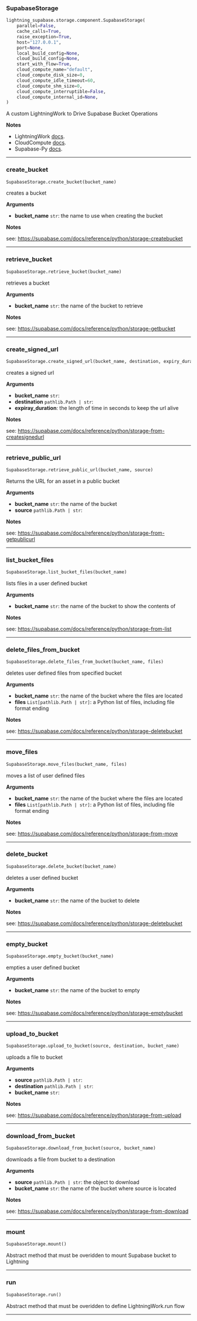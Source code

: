### SupabaseStorage


```python
lightning_supabase.storage.component.SupabaseStorage(
    parallel=False,
    cache_calls=True,
    raise_exception=True,
    host="127.0.0.1",
    port=None,
    local_build_config=None,
    cloud_build_config=None,
    start_with_flow=True,
    cloud_compute_name="default",
    cloud_compute_disk_size=0,
    cloud_compute_idle_timeout=60,
    cloud_compute_shm_size=0,
    cloud_compute_interruptible=False,
    cloud_compute_internal_id=None,
)
```


A custom LightningWork to Drive Supabase Bucket Operations

__Notes__

- LightningWork [docs](https://lightning.ai/docs/app/stable/core_api/lightning_work/lightning_work.html).
- CloudCompute [docs](https://lightning.ai/docs/app/stable/core_api/lightning_work/compute.html#cloudcompute).
- Supabase-Py [docs](https://supabase.com/docs/reference/python/initializing).


----

### create_bucket


```python
SupabaseStorage.create_bucket(bucket_name)
```


creates a bucket

__Arguments__

- __bucket_name__ `str`: the name to use when creating the bucket

__Notes__

see: https://supabase.com/docs/reference/python/storage-createbucket


----

### retrieve_bucket


```python
SupabaseStorage.retrieve_bucket(bucket_name)
```


retrieves a bucket

__Arguments__

- __bucket_name__ `str`: the name of the bucket to retrieve

__Notes__

see: https://supabase.com/docs/reference/python/storage-getbucket


----

### create_signed_url


```python
SupabaseStorage.create_signed_url(bucket_name, destination, expiry_duration)
```


creates a signed url

__Arguments__

- __bucket_name__ `str`:
- __destination__ `pathlib.Path | str`:
- __expiray_duration__: the length of time in seconds to keep the url alive

__Notes__

see: https://supabase.com/docs/reference/python/storage-from-createsignedurl


----

### retrieve_public_url


```python
SupabaseStorage.retrieve_public_url(bucket_name, source)
```


Returns the URL for an asset in a public bucket

__Arguments__

- __bucket_name__ `str`: the name of the bucket
- __source__ `pathlib.Path | str`:

__Notes__

see: https://supabase.com/docs/reference/python/storage-from-getpublicurl


----

### list_bucket_files


```python
SupabaseStorage.list_bucket_files(bucket_name)
```


lists files in a user defined bucket

__Arguments__

- __bucket_name__ `str`: the name of the bucket to show the contents of

__Notes__

see: https://supabase.com/docs/reference/python/storage-from-list


----

### delete_files_from_bucket


```python
SupabaseStorage.delete_files_from_bucket(bucket_name, files)
```


deletes user defined files from specified bucket

__Arguments__

- __bucket_name__ `str`: the name of the bucket where the files are located
- __files__ `List[pathlib.Path | str]`: a Python list of files, including file format ending

__Notes__

see: https://supabase.com/docs/reference/python/storage-deletebucket


----

### move_files


```python
SupabaseStorage.move_files(bucket_name, files)
```


moves a list of user defined files

__Arguments__

- __bucket_name__ `str`: the name of the bucket where the files are located
- __files__ `List[pathlib.Path | str]`: a Python list of files, including file format ending

__Notes__

see: https://supabase.com/docs/reference/python/storage-from-move


----

### delete_bucket


```python
SupabaseStorage.delete_bucket(bucket_name)
```


deletes a user defined bucket

__Arguments__

- __bucket_name__ `str`: the name of the bucket to delete

__Notes__

see: https://supabase.com/docs/reference/python/storage-deletebucket


----

### empty_bucket


```python
SupabaseStorage.empty_bucket(bucket_name)
```


empties a user defined bucket

__Arguments__

- __bucket_name__ `str`: the name of the bucket to empty

__Notes__

see: https://supabase.com/docs/reference/python/storage-emptybucket


----

### upload_to_bucket


```python
SupabaseStorage.upload_to_bucket(source, destination, bucket_name)
```


uploads a file to bucket

__Arguments__

- __source__ `pathlib.Path | str`:
- __destination__ `pathlib.Path | str`:
- __bucket_name__ `str`:

__Notes__

see: https://supabase.com/docs/reference/python/storage-from-upload


----

### download_from_bucket


```python
SupabaseStorage.download_from_bucket(source, bucket_name)
```


downloads a file from bucket to a destination

__Arguments__

- __source__ `pathlib.Path | str`: the object to download
- __bucket_name__ `str`: the name of the bucket where source is located

__Notes__

see: https://supabase.com/docs/reference/python/storage-from-download


----

### mount


```python
SupabaseStorage.mount()
```


Abstract method that must be overidden to mount Supabase bucket to Lightning


----

### run


```python
SupabaseStorage.run()
```


Abstract method that must be overidden to define LightningWork.run flow


----
